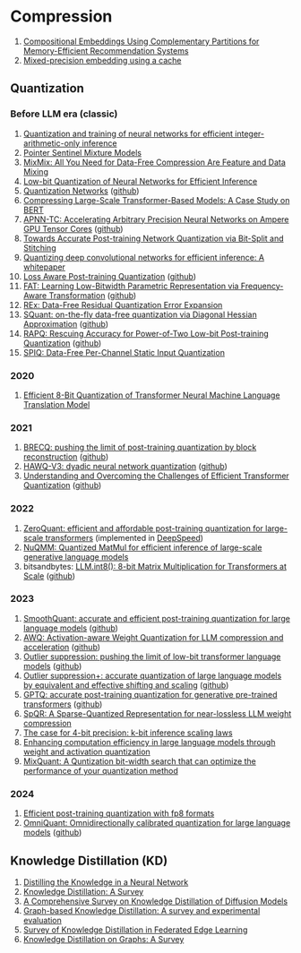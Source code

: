 # Compression
1. [Compositional Embeddings Using Complementary Partitions for Memory-Efficient Recommendation Systems](https://github.com/vvchernov/LLM_info/blob/main/papers/compression/compositional_embedding.pdf)
2. [Mixed-precision embedding using a cache](https://github.com/vvchernov/LLM_info/blob/main/papers/compression/mixed_precision_embedding.pdf)

## Quantization

### Before LLM era (classic)
1. [Quantization and training of neural networks for efficient integer-arithmetic-only inference](https://github.com/vvchernov/LLM_info/blob/main/papers/compression/quantization/before_llm/NN_with_int_arithmetic_only.pdf)
2. [Pointer Sentinel Mixture Models](https://github.com/vvchernov/LLM_info/blob/main/papers/compression/quantization/before_llm/sentinel_mixture_models.pdf)
3. [MixMix: All You Need for Data-Free Compression Are Feature and Data Mixing](https://github.com/vvchernov/LLM_info/blob/main/papers/compression/quantization/before_llm/MixMix.pdf)
4. [Low-bit Quantization of Neural Networks for Efficient Inference](https://github.com/vvchernov/LLM_info/blob/main/papers/compression/quantization/before_llm/low_bit_quant.pdf)
5. [Quantization Networks](https://github.com/vvchernov/LLM_info/blob/main/papers/compression/quantization/before_llm/quantization_networks.pdf) ([github](https://github.com/aliyun/alibabacloud-quantization-networks))
6. [Compressing Large-Scale Transformer-Based Models: A Case Study on BERT](https://github.com/vvchernov/LLM_info/blob/main/papers/compression/quantization/before_llm/compressing_large_scale_transformer_based_models.pdf)
7. [APNN-TC: Accelerating Arbitrary Precision Neural Networks on Ampere GPU Tensor Cores](https://github.com/vvchernov/LLM_info/blob/main/papers/compression/quantization/before_llm/apnn-tc.pdf) ([github](https://github.com/BoyuanFeng/APNN-TC))
8. [Towards Accurate Post-training Network Quantization via Bit-Split and Stitching](https://github.com/vvchernov/LLM_info/blob/main/papers/compression/quantization/before_llm/bit_split.pdf)
9. [Quantizing deep convolutional networks for efficient inference: A whitepaper](https://github.com/vvchernov/LLM_info/blob/main/papers/compression/quantization/before_llm/conv_quant_whitepaper.pdf)
10. [Loss Aware Post-training Quantization](https://github.com/vvchernov/LLM_info/blob/main/papers/compression/quantization/before_llm/loss_aware_ptq.pdf) ([github](https://github.com/ynahshan/nn-quantization-pytorch/tree/master/lapq))
11. [FAT: Learning Low-Bitwidth Parametric Representation via Frequency-Aware Transformation](https://github.com/vvchernov/LLM_info/blob/main/papers/compression/quantization/before_llm/fat.pdf) ([github](https://github.com/ChaofanTao/FAT_Quantization))
12. [REx: Data-Free Residual Quantization Error Expansion](https://github.com/vvchernov/LLM_info/blob/main/papers/compression/quantization/before_llm/REx.pdf)
13. [SQuant: on-the-fly data-free quantization via Diagonal Hessian Approximation](https://github.com/vvchernov/LLM_info/blob/main/papers/compression/quantization/before_llm/SQuant.pdf) ([github](https://github.com/clevercool/SQuant))
14. [RAPQ: Rescuing Accuracy for Power-of-Two Low-bit Post-training Quantization](https://github.com/vvchernov/LLM_info/blob/main/papers/compression/quantization/before_llm/RAPQ.pdf) ([github](https://github.com/BillAmihom/RAPQ))
15. [SPIQ: Data-Free Per-Channel Static Input Quantization](https://github.com/vvchernov/LLM_info/blob/main/papers/compression/quantization/before_llm/SPIQ.pdf)

### 2020
1. [Efficient 8-Bit Quantization of Transformer Neural Machine Language Translation Model](https://github.com/vvchernov/LLM_info/blob/main/papers/compression/quantization/efficient_8bit_quant.pdf)

### 2021
1. [BRECQ: pushing the limit of post-training quantization by block reconstruction](https://github.com/vvchernov/LLM_info/blob/main/papers/compression/quantization/BRECQ.pdf) ([github](https://github.com/yhhhli/BRECQ))
2. [HAWQ-V3: dyadic neural network quantization](https://github.com/vvchernov/LLM_info/blob/main/papers/compression/quantization/HAWQ-v3.pdf) ([github](https://github.com/zhen-dong/hawq.git))
3. [Understanding and Overcoming the Challenges of Efficient Transformer Quantization](https://github.com/vvchernov/LLM_info/blob/main/papers/compression/quantization/efficient_transformer_quant.pdf) ([github](https://github.com/qualcomm-ai-research/transformer-quantization))

### 2022
1. [ZeroQuant: efficient and affordable post-training quantization for large-scale transformers](https://github.com/vvchernov/LLM_info/blob/main/papers/compression/quantization/ZeroQuant.pdf) (implemented in [DeepSpeed](https://github.com/microsoft/DeepSpeed))
2. [NuQMM: Quantized MatMul for efficient inference of large-scale generative language models](https://github.com/vvchernov/LLM_info/blob/main/papers/compression/quantization/NuQMM.pdf)
3. bitsandbytes: [LLM.int8(): 8-bit Matrix Multiplication for Transformers at Scale](https://github.com/vvchernov/LLM_info/blob/main/papers/compression/quantization/llm_int8.pdf) ([github](https://github.com/bitsandbytes-foundation/bitsandbytes))

### 2023
1. [SmoothQuant: accurate and efficient post-training quantization for large language models](https://github.com/vvchernov/LLM_info/blob/main/papers/compression/quantization/SmoothQuant.pdf) ([github](https://github.com/mit-han-lab/smoothquant))
2. [AWQ: Activation-aware Weight Quantization for LLM compression and acceleration](https://github.com/vvchernov/LLM_info/blob/main/papers/compression/quantization/AWQ.pdf) ([github](https://github.com/mit-han-lab/llm-awq))
3. [Outlier suppression: pushing the limit of low-bit transformer language models](https://github.com/vvchernov/LLM_info/blob/main/papers/compression/quantization/OutlierSuppression.pdf) ([github](https://github.com/wimh966/outlier_suppression))
4. [Outlier suppression+: accurate quantization of large language models by equivalent and effective shifting and scaling](https://github.com/vvchernov/LLM_info/blob/main/papers/compression/quantization/OutlierSuppresion_plus.pdf) ([github](https://github.com/ModelTC/Outlier_Suppression_Plus))
5. [GPTQ: accurate post-training quantization for generative pre-trained transformers](https://github.com/vvchernov/LLM_info/blob/main/papers/compression/quantization/GPTQ.pdf) ([github](https://github.com/IST-DASLab/gptq))
6. [SpQR: A Sparse-Quantized Representation for near-lossless LLM weight compression](https://github.com/vvchernov/LLM_info/blob/main/papers/compression/quantization/SpQR.pdf)
7. [The case for 4-bit precision: k-bit inference scaling laws](https://github.com/vvchernov/LLM_info/blob/main/papers/compression/quantization/kbit-inference-scaling-laws.pdf)
8. [Enhancing computation efficiency in large language models through weight and activation quantization](https://github.com/vvchernov/LLM_info/blob/main/papers/compression/quantization/aqas_slac.pdf)
9. [MixQuant: A Quntization bit-width search that can optimize the performance of your quantization method](https://github.com/vvchernov/LLM_info/blob/main/papers/compression/quantization/MixQuant.pdf)

### 2024
1. [Efficient post-training quantization with fp8 formats](https://github.com/vvchernov/LLM_info/blob/main/papers/compression/quantization/fp8_ptq.pdf)
2. [OmniQuant: Omnidirectionally calibrated quantization for large language models](https://github.com/vvchernov/LLM_info/blob/main/papers/compression/quantization/omni_quant.pdf) ([github](https://github.com/OpenGVLab/OmniQuant))

## Knowledge Distillation (KD)
1. [Distilling the Knowledge in a Neural Network]()
2. [Knowledge Distillation: A Survey]()
3. [A Comprehensive Survey on Knowledge Distillation of Diffusion Models]()
4. [Graph-based Knowledge Distillation: A survey and experimental evaluation]()
5. [Survey of Knowledge Distillation in Federated Edge Learning]()
6. [Knowledge Distillation on Graphs: A Survey]()
